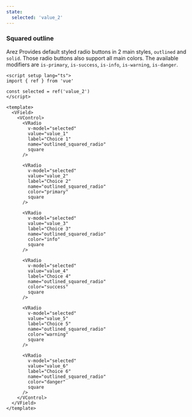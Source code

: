 ```yaml
---
state:
  selected: 'value_2'
---
```


### Squared outline

Arez Provides default styled radio buttons in 2 main styles,
`outlined` and `solid`. Those radio buttons also support all main colors.
The available modifiers are `is-primary`, `is-success`, `is-info`,
`is-warning`, `is-danger`.

<!--code-->

```vue
<script setup lang="ts">
import { ref } from 'vue'

const selected = ref('value_2')
</script>

<template>
  <VField>
    <VControl>
      <VRadio
        v-model="selected"
        value="value_1"
        label="Choice 1"
        name="outlined_squared_radio"
        square
      />

      <VRadio
        v-model="selected"
        value="value_2"
        label="Choice 2"
        name="outlined_squared_radio"
        color="primary"
        square
      />

      <VRadio
        v-model="selected"
        value="value_3"
        label="Choice 3"
        name="outlined_squared_radio"
        color="info"
        square
      />

      <VRadio
        v-model="selected"
        value="value_4"
        label="Choice 4"
        name="outlined_squared_radio"
        color="success"
        square
      />

      <VRadio
        v-model="selected"
        value="value_5"
        label="Choice 5"
        name="outlined_squared_radio"
        color="warning"
        square
      />

      <VRadio
        v-model="selected"
        value="value_6"
        label="Choice 6"
        name="outlined_squared_radio"
        color="danger"
        square
      />
    </VControl>
  </VField>
</template>
```

<!--/code-->

<!--example-->

<VField>
  <VControl>
    <VRadio
      v-model="frontmatter.state.selected"
      value="value_1"
      label="Choice 1"
      name="outlined_squared_radio"
      square
    />
    <VRadio
      v-model="frontmatter.state.selected"
      value="value_2"
      label="Choice 2"
      name="outlined_squared_radio"
      color="primary"
      square
    />
    <VRadio
      v-model="frontmatter.state.selected"
      value="value_3"
      label="Choice 3"
      name="outlined_squared_radio"
      color="info"
      square
    />
    <VRadio
      v-model="frontmatter.state.selected"
      value="value_4"
      label="Choice 4"
      name="outlined_squared_radio"
      color="success"
      square
    />
    <VRadio
      v-model="frontmatter.state.selected"
      value="value_5"
      label="Choice 5"
      name="outlined_squared_radio"
      color="warning"
      square
    />
    <VRadio
      v-model="frontmatter.state.selected"
      value="value_6"
      label="Choice 6"
      name="outlined_squared_radio"
      color="danger"
      square
    />
  </VControl>
</VField>

<!--/example-->
